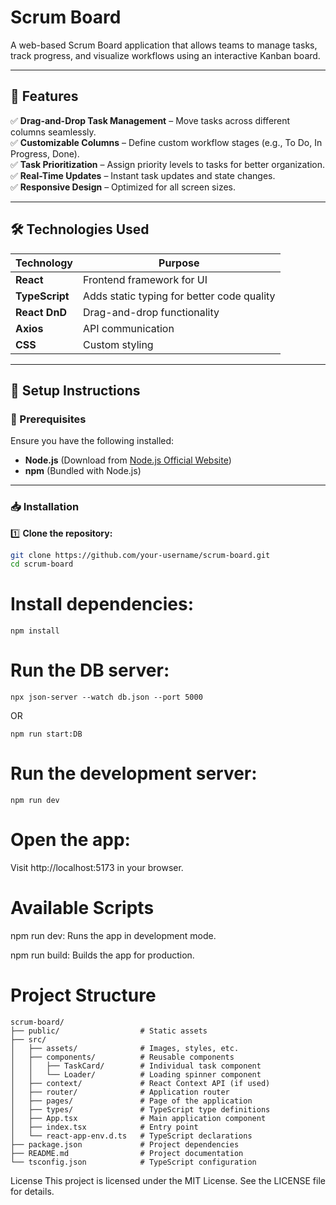 # Scrum Board  

A web-based Scrum Board application that allows teams to manage tasks, track progress, and visualize workflows using an interactive Kanban board.  

---

## 🚀 Features  

✅ **Drag-and-Drop Task Management** – Move tasks across different columns seamlessly.  
✅ **Customizable Columns** – Define custom workflow stages (e.g., To Do, In Progress, Done).  
✅ **Task Prioritization** – Assign priority levels to tasks for better organization.  
✅ **Real-Time Updates** – Instant task updates and state changes.  
✅ **Responsive Design** – Optimized for all screen sizes.  

---

## 🛠 Technologies Used  

| Technology         | Purpose |
|-------------------|---------|
| **React**         | Frontend framework for UI |
| **TypeScript**    | Adds static typing for better code quality |
| **React DnD**     | Drag-and-drop functionality |
| **Axios**         | API communication |
| **CSS**          | Custom styling |

---

## 📌 Setup Instructions  

### 🛑 Prerequisites  
Ensure you have the following installed:  
- **Node.js** (Download from [Node.js Official Website](https://nodejs.org/))  
- **npm** (Bundled with Node.js)  

---

### 📥 Installation  

1️⃣ **Clone the repository:**  
```sh
git clone https://github.com/your-username/scrum-board.git
cd scrum-board
```

# Install dependencies:
```
npm install
```

# Run the DB server:
```
npx json-server --watch db.json --port 5000
```

OR

```
npm run start:DB
```

# Run the development server:
```
npm run dev
```
# Open the app:

Visit http://localhost:5173 in your browser.


# Available Scripts
npm run dev: Runs the app in development mode.

npm run build: Builds the app for production.

# Project Structure
```
scrum-board/
├── public/                  # Static assets
├── src/
│   ├── assets/              # Images, styles, etc.
│   ├── components/          # Reusable components
│   │   ├── TaskCard/        # Individual task component
│   │   └── Loader/          # Loading spinner component
│   ├── context/             # React Context API (if used)
│   ├── router/              # Application router
│   ├── pages/               # Page of the application
│   ├── types/               # TypeScript type definitions
│   ├── App.tsx              # Main application component
│   ├── index.tsx            # Entry point
│   └── react-app-env.d.ts   # TypeScript declarations
├── package.json             # Project dependencies
├── README.md                # Project documentation
└── tsconfig.json            # TypeScript configuration
```

License
This project is licensed under the MIT License. See the LICENSE file for details.